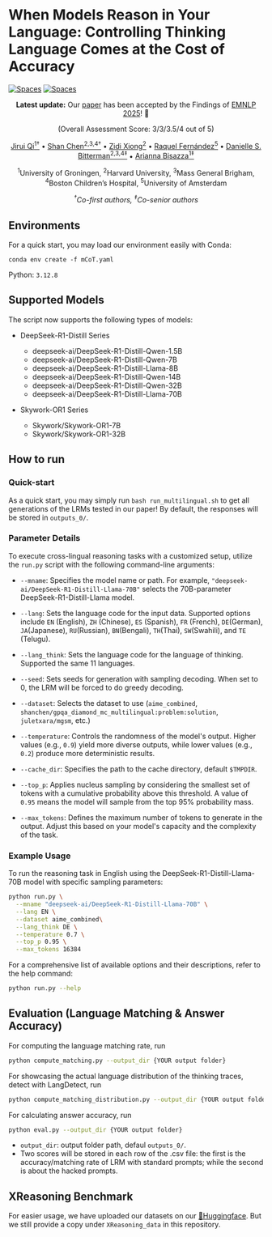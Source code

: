 # When Models Reason in Your Language: Controlling Thinking Language Comes at the Cost of Accuracy
[![Spaces](https://img.shields.io/badge/🤗-Open%20Data%20in%20HF-blue)](https://huggingface.co/collections/shanchen/xreasoning-681e7625c7a9ec4111a634b6)
[![Spaces](https://img.shields.io/badge/🤗-Open%20Trained%20Models%20in%20HF-orange)](https://huggingface.co/collections/shanchen/xreasoning-models-68377e15a2e86143dc4b0383)

<div align="center">

**Latest update:** Our [paper](https://arxiv.org/abs/2505.22888) has been accepted by the Findings of [EMNLP 2025](https://2025.emnlp.org/)! 🎉 

(Overall Assessment Score: 3/3/3.5/4 out of 5)

[Jirui Qi<sup>1†</sup>](https://betswish.github.io/) • [Shan Chen<sup>2,3,4†</sup>](https://shanchen.dev/) • [Zidi Xiong<sup>2</sup>](https://polaris-73.github.io/) • [Raquel Fernández<sup>5</sup>](https://staff.fnwi.uva.nl/r.fernandezrovira/) • [Danielle S. Bitterman<sup>2,3,4‡</sup>](https://www.bittermanlab.org/people/DanielleBitterman) • [Arianna Bisazza<sup>1‡</sup>](https://www.cs.rug.nl/~bisazza/)  

<sup>1</sup>University of Groningen, <sup>2</sup>Harvard University, <sup>3</sup>Mass General Brigham,
<sup>4</sup>Boston Children’s Hospital, <sup>5</sup>University of Amsterdam

_<sup>†</sup>Co-first authors, <sup>‡</sup>Co-senior authors_
</div>

## Environments

For a quick start, you may load our environment easily with Conda:
```
conda env create -f mCoT.yaml
```

Python: `3.12.8`


## Supported Models

The script now supports the following types of models:

- DeepSeek-R1-Distill Series
    - deepseek-ai/DeepSeek-R1-Distill-Qwen-1.5B
    - deepseek-ai/DeepSeek-R1-Distill-Qwen-7B
    - deepseek-ai/DeepSeek-R1-Distill-Llama-8B
    - deepseek-ai/DeepSeek-R1-Distill-Qwen-14B
    - deepseek-ai/DeepSeek-R1-Distill-Qwen-32B
    - deepseek-ai/DeepSeek-R1-Distill-Llama-70B

- Skywork-OR1 Series
    - Skywork/Skywork-OR1-7B
    - Skywork/Skywork-OR1-32B

## How to run
### Quick-start

As a quick start, you may simply run `bash run_multilingual.sh` to get all generations of the LRMs tested in our paper! By default, the responses will be stored in `outputs_0/`.

### Parameter Details

To execute cross-lingual reasoning tasks with a customized setup, utilize the `run.py` script with the following command-line arguments:

* `--mname`: Specifies the model name or path. For example, `"deepseek-ai/DeepSeek-R1-Distill-Llama-70B"` selects the 70B-parameter DeepSeek-R1-Distill-Llama model.

* `--lang`: Sets the language code for the input data. Supported options include `EN` (English), `ZH` (Chinese), `ES` (Spanish), `FR` (French), `DE`(German),  `JA`(Japanese), `RU`(Russian), `BN`(Bengali), `TH`(Thai), `SW`(Swahili), and `TE` (Telugu).

* `--lang_think`: Sets the language code for the language of thinking. Supported the same 11 languages.

* `--seed`: Sets seeds for generation with sampling decoding. When set to 0, the LRM will be forced to do greedy decoding.

* `--dataset`: Selects the dataset to use (`aime_combined`, `shanchen/gpqa_diamond_mc_multilingual:problem:solution`, `juletxara/mgsm`, etc.)

* `--temperature`: Controls the randomness of the model's output. Higher values (e.g., `0.9`) yield more diverse outputs, while lower values (e.g., `0.2`) produce more deterministic results.

* `--cache_dir`: Specifies the path to the cache directory, default `$TMPDIR`.

* `--top_p`: Applies nucleus sampling by considering the smallest set of tokens with a cumulative probability above this threshold. A value of `0.95` means the model will sample from the top 95% probability mass.

* `--max_tokens`: Defines the maximum number of tokens to generate in the output. Adjust this based on your model's capacity and the complexity of the task.

### Example Usage

To run the reasoning task in English using the DeepSeek-R1-Distill-Llama-70B model with specific sampling parameters:

```bash
python run.py \
  --mname "deepseek-ai/DeepSeek-R1-Distill-Llama-70B" \
  --lang EN \
  --dataset aime_combined\
  --lang_think DE \
  --temperature 0.7 \
  --top_p 0.95 \
  --max_tokens 16384
```

For a comprehensive list of available options and their descriptions, refer to the help command:

```bash
python run.py --help
```

## Evaluation (Language Matching \& Answer Accuracy)

For computing the language matching rate, run

```bash
python compute_matching.py --output_dir {YOUR output folder}
```

For showcasing the actual language distribution of the thinking traces, detect with LangDetect, run

```bash
python compute_matching_distribution.py --output_dir {YOUR output folder}
```

For calculating answer accuracy, run

```bash
python eval.py --output_dir {YOUR output folder}
```
* `output_dir`: output folder path, defaul `outputs_0/`.
* Two scores will be stored in each row of the .csv file: the first is the accuracy/matching rate of LRM with standard prompts; while the second is about the hacked prompts.

## XReasoning Benchmark

For easier usage, we have uploaded our datasets on our [🤗Huggingface](https://huggingface.co/collections/shanchen/xreasoning). But we still provide a copy under `XReasoning_data` in this repository.
